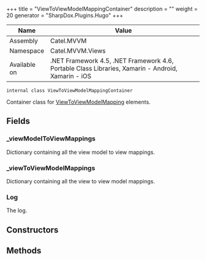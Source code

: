 

+++
title = "ViewToViewModelMappingContainer" 
description = ""
weight = 20
generator = "SharpDox.Plugins.Hugo"
+++

Name|Value
---|---
Assembly|Catel.MVVM
Namespace|Catel.MVVM.Views
Available on|.NET Framework 4.5, .NET Framework 4.6, Portable Class Libraries, Xamarin - Android, Xamarin - iOS

```
internal class ViewToViewModelMappingContainer
```

Container class for [ViewToViewModelMapping](#) elements.

## Fields

### _viewModelToViewMappings

Dictionary containing all the view model to view mappings.

### _viewToViewModelMappings

Dictionary containing all the view to view model mappings.

### Log

The log.

## Constructors

## Methods

